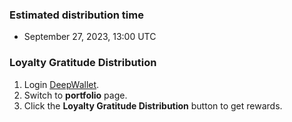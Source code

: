

### Estimated distribution time
- September 27, 2023, 13:00 UTC

### Loyalty Gratitude Distribution
1. Login [DeepWallet](https://wallet.shentu.technology/login).
2. Switch to **portfolio** page.
3. Click the **Loyalty Gratitude Distribution** button to get rewards.

